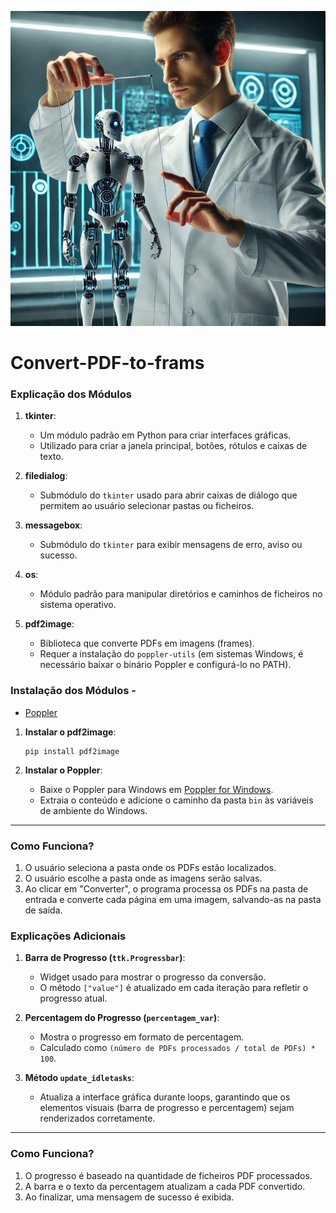 ![tools](https://github.com/0joseDark/Convert-PDF-to-frams/blob/main/images/robot-marioneta.jpg)

# Convert-PDF-to-frams
### Explicação dos Módulos

1. **tkinter**:  
   - Um módulo padrão em Python para criar interfaces gráficas.
   - Utilizado para criar a janela principal, botões, rótulos e caixas de texto.

2. **filedialog**:  
   - Submódulo do `tkinter` usado para abrir caixas de diálogo que permitem ao usuário selecionar pastas ou ficheiros.

3. **messagebox**:  
   - Submódulo do `tkinter` para exibir mensagens de erro, aviso ou sucesso.

4. **os**:  
   - Módulo padrão para manipular diretórios e caminhos de ficheiros no sistema operativo.

5. **pdf2image**:  
   - Biblioteca que converte PDFs em imagens (frames).
   - Requer a instalação do `poppler-utils` (em sistemas Windows, é necessário baixar o binário Poppler e configurá-lo no PATH).


### Instalação dos Módulos - 
- [Poppler](https://github.com/0joseDark/Convert-PDF-to-frams/blob/main/tool/Poppler.md)


1. **Instalar o pdf2image**:  
   ```
   pip install pdf2image
   ```

2. **Instalar o Poppler**:  
   - Baixe o Poppler para Windows em [Poppler for Windows](https://github.com/oschwartz10612/poppler-windows).
   - Extraia o conteúdo e adicione o caminho da pasta `bin` às variáveis de ambiente do Windows.

---

### Como Funciona?

1. O usuário seleciona a pasta onde os PDFs estão localizados.
2. O usuário escolhe a pasta onde as imagens serão salvas.
3. Ao clicar em "Converter", o programa processa os PDFs na pasta de entrada e converte cada página em uma imagem, salvando-as na pasta de saída.


### Explicações Adicionais

1. **Barra de Progresso (`ttk.Progressbar`)**:
   - Widget usado para mostrar o progresso da conversão.  
   - O método `["value"]` é atualizado em cada iteração para refletir o progresso atual.

2. **Percentagem do Progresso (`percentagem_var`)**:
   - Mostra o progresso em formato de percentagem.  
   - Calculado como `(número de PDFs processados / total de PDFs) * 100`.

3. **Método `update_idletasks`**:
   - Atualiza a interface gráfica durante loops, garantindo que os elementos visuais (barra de progresso e percentagem) sejam renderizados corretamente.

---

### Como Funciona?
1. O progresso é baseado na quantidade de ficheiros PDF processados.
2. A barra e o texto da percentagem atualizam a cada PDF convertido.
3. Ao finalizar, uma mensagem de sucesso é exibida.

